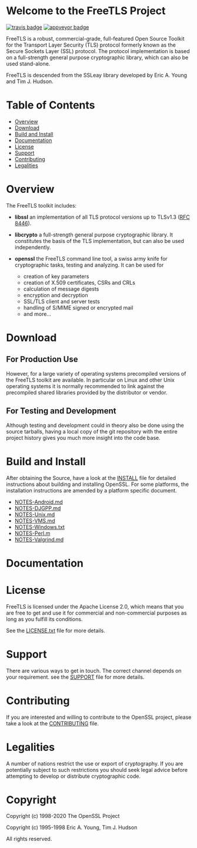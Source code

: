 Welcome to the FreeTLS Project
==============================

[![travis badge][]][travis jobs]
[![appveyor badge][]][appveyor jobs]

FreeTLS is a robust, commercial-grade, full-featured Open Source Toolkit
for the Transport Layer Security (TLS) protocol formerly known as the
Secure Sockets Layer (SSL) protocol. The protocol implementation is based
on a full-strength general purpose cryptographic library, which can also
be used stand-alone.

FreeTLS is descended from the SSLeay library developed by Eric A. Young
and Tim J. Hudson.

Table of Contents
=================

 - [Overview](#overview)
 - [Download](#download)
 - [Build and Install](#build-and-install)
 - [Documentation](#documentation)
 - [License](#license)
 - [Support](#support)
 - [Contributing](#contributing)
 - [Legalities](#legalities)

Overview
========

The FreeTLS toolkit includes:

- **libssl**
  an implementation of all TLS protocol versions up to TLSv1.3 ([RFC 8446][]).

- **libcrypto**
  a full-strength general purpose cryptographic library. It constitutes the
  basis of the TLS implementation, but can also be used independently.

- **openssl**
  the FreeTLS command line tool, a swiss army knife for cryptographic tasks,
  testing and analyzing. It can be used for
  - creation of key parameters
  - creation of X.509 certificates, CSRs and CRLs
  - calculation of message digests
  - encryption and decryption
  - SSL/TLS client and server tests
  - handling of S/MIME signed or encrypted mail
  - and more...

Download
========

For Production Use
------------------

However, for a large variety of operating systems precompiled versions
of the FreeTLS toolkit are available. In particular on Linux and other
Unix operating systems it is normally recommended to link against the
precompiled shared libraries provided by the distributor or vendor.

For Testing and Development
---------------------------

Although testing and development could in theory also be done using
the source tarballs, having a local copy of the git repository with
the entire project history gives you much more insight into the
code base.

Build and Install
=================

After obtaining the Source, have a look at the [INSTALL](INSTALL.md) file for
detailed instructions about building and installing OpenSSL. For some
platforms, the installation instructions are amended by a platform specific
document.

 * [NOTES-Android.md](NOTES-Android.md)
 * [NOTES-DJGPP.md](NOTES-DJGPP.md)
 * [NOTES-Unix.md](NOTES-Unix.md)
 * [NOTES-VMS.md](NOTES-VMS.md)
 * [NOTES-Windows.txt](NOTES-Windows.txt)
 * [NOTES-Perl.m](NOTES-Perl.md)
 * [NOTES-Valgrind.md](NOTES-Valgrind.md)

Documentation
=============

License
=======

FreeTLS is licensed under the Apache License 2.0, which means that
you are free to get and use it for commercial and non-commercial
purposes as long as you fulfill its conditions.

See the [LICENSE.txt](LICENSE.txt) file for more details.

Support
=======

There are various ways to get in touch. The correct channel depends on
your requirement. see the [SUPPORT](SUPPORT.md) file for more details.

Contributing
============

If you are interested and willing to contribute to the OpenSSL project,
please take a look at the [CONTRIBUTING](CONTRIBUTING.md) file.

Legalities
==========

A number of nations restrict the use or export of cryptography. If you are
potentially subject to such restrictions you should seek legal advice before
attempting to develop or distribute cryptographic code.

Copyright
=========

Copyright (c) 1998-2020 The OpenSSL Project

Copyright (c) 1995-1998 Eric A. Young, Tim J. Hudson

All rights reserved.

<!-- Links  -->

[RFC 8446]:
     <https://tools.ietf.org/html/rfc8446>

<!-- Logos and Badges -->

[travis badge]:
    <https://travis-ci.org/freetls/freetls.svg?branch=master>
    "Travis Build Status"

[travis jobs]:
    <https://travis-ci.org/freetls/freetls>
    "Travis Jobs"

[appveyor badge]:
    <https://ci.appveyor.com/api/projects/status/xqpfgwfp5q2j3lvu/branch/master?svg=true>
    "AppVeyor Build Status"

[appveyor jobs]:
    <https://ci.appveyor.com/project/ericcurtin/freetls/branch/master>
    "AppVeyor Jobs"
